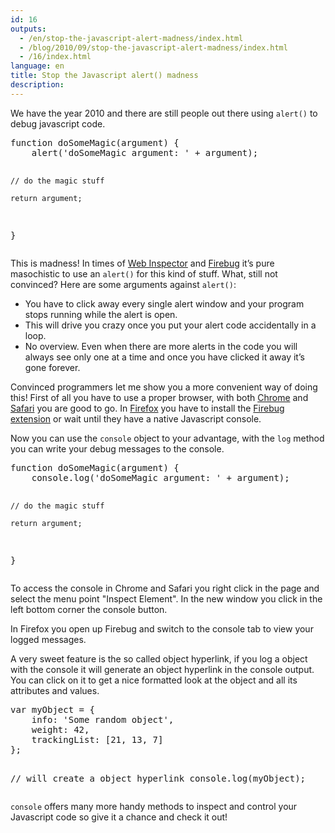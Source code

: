 ```yaml
---
id: 16
outputs:
  - /en/stop-the-javascript-alert-madness/index.html
  - /blog/2010/09/stop-the-javascript-alert-madness/index.html
  - /16/index.html
language: en
title: Stop the Javascript alert() madness
description:
---
```


<p>
We have the year 2010 and there are still people out there using <code>alert()</code> to debug javascript code.
</p>
<p>
<pre>
function doSomeMagic(argument) {
    alert('doSomeMagic argument: ' + argument);

    // do the magic stuff

    return argument;
}
</pre>
</p>
<p>
This is madness! In times of <a href="http://trac.webkit.org/wiki/WebInspector">Web Inspector</a> and <a href="http://getfirebug.com/">Firebug</a> it’s pure masochistic to use an <code>alert()</code> for this kind of stuff. What, still not convinced? Here are some arguments against <code>alert()</code>:
</p>
<ul>
  <li>You have to click away every single alert window and your program stops running while the alert is open.</li>
  <li>This will drive you crazy once you put your alert code accidentally in a loop.</li>
  <li>No overview. Even when there are more alerts in the code you will always see only one at a time and once you have clicked it away it’s gone forever.</li>
</ul>
<p>
Convinced programmers let me show you a more convenient way of doing this! First of all you have to use a proper browser, with both <a href="http://www.google.com/chrome">Chrome</a> and <a href="http://www.apple.com/at/safari/">Safari</a> you are good to go. In <a href="http://www.mozilla-europe.org/de/firefox/">Firefox</a> you have to install the <a href="http://getfirebug.com/">Firebug extension</a> or wait until they have a native Javascript console.
</p>
<p>
Now you can use the <code>console</code> object to your advantage, with the <code>log</code> method you can write your debug messages to the console.
</p>
<p>
<pre>
function doSomeMagic(argument) {
    console.log('doSomeMagic argument: ' + argument);

    // do the magic stuff

    return argument;
}
</pre>
</p>
<p>
To access the console in Chrome and Safari you right click in the page and select the menu point "Inspect Element".
In the new window you click in the left bottom corner the console button.
</p>
<p>
In Firefox you open up Firebug and switch to the console tab to view your logged messages.
</p>
<p>
A very sweet feature is the so called object hyperlink, if you log a object with the console it will generate an object hyperlink in the console output. You can click on it to get a nice formatted look at the object and all its attributes and values.
</p>
<p>
<pre>
var myObject = {
    info: 'Some random object',
    weight: 42,
    trackingList: [21, 13, 7]
};

// will create a object hyperlink
console.log(myObject);
</pre>
</p>
<p>
<code>console</code> offers many more handy methods to inspect and control your Javascript code so give it a chance and check it out!
</p>
